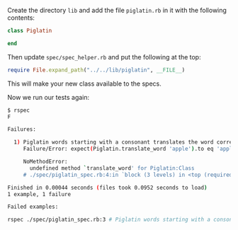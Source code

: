 Create the directory `lib` and add the file `piglatin.rb` in it with the following contents:

```ruby
class Piglatin

end
```

Then update `spec/spec_helper.rb` and put the following at the top:

```ruby
require File.expand_path("../../lib/piglatin", __FILE__)
```

This will make your new class available to the specs.

Now we run our tests again:

```sh
$ rspec
F

Failures:

  1) Piglatin words starting with a consonant translates the word correctly
     Failure/Error: expect(Piglatin.translate_word 'apple').to eq 'appleway'

     NoMethodError:
       undefined method `translate_word' for Piglatin:Class
     # ./spec/piglatin_spec.rb:4:in `block (3 levels) in <top (required)>'

Finished in 0.00044 seconds (files took 0.0952 seconds to load)
1 example, 1 failure

Failed examples:

rspec ./spec/piglatin_spec.rb:3 # Piglatin words starting with a consonant translates the word correctly
```


